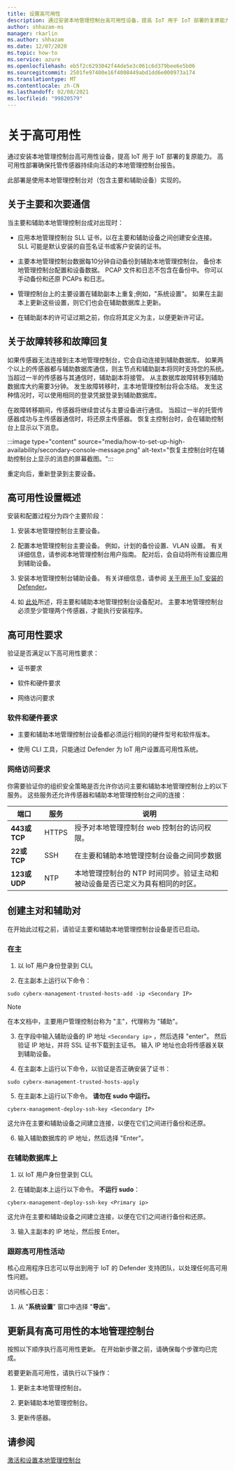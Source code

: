 ```yaml
---
title: 设置高可用性
description: 通过安装本地管理控制台高可用性设备，提高 IoT 用于 IoT 部署的复原能力。 高可用性部署确保托管传感器持续向活动的本地管理控制台报告。
author: shhazam-ms
manager: rkarlin
ms.author: shhazam
ms.date: 12/07/2020
ms.topic: how-to
ms.service: azure
ms.openlocfilehash: eb5f2c6293042f44de5e3c061c6d379bee6e5b06
ms.sourcegitcommit: 2501fe97400e16f4008449abd1dd6e000973a174
ms.translationtype: MT
ms.contentlocale: zh-CN
ms.lasthandoff: 02/08/2021
ms.locfileid: "99820579"
---
```

# <a name="about-high-availability"></a>关于高可用性

通过安装本地管理控制台高可用性设备，提高 IoT 用于 IoT 部署的复原能力。 高可用性部署确保托管传感器持续向活动的本地管理控制台报告。

此部署是使用本地管理控制台对（包含主要和辅助设备）实现的。

## <a name="about-primary-and-secondary-communication"></a>关于主要和次要通信

当主要和辅助本地管理控制台成对出现时：

- 应用本地管理控制台 SLL 证书，以在主要和辅助设备之间创建安全连接。 SLL 可能是默认安装的自签名证书或客户安装的证书。

- 主要本地管理控制台数据每10分钟自动备份到辅助本地管理控制台。 备份本地管理控制台配置和设备数据。 PCAP 文件和日志不包含在备份中。 你可以手动备份和还原 PCAPs 和日志。

- 管理控制台上的主要设置在辅助副本上重复;例如，"系统设置"。 如果在主副本上更新这些设置，则它们也会在辅助数据库上更新。

- 在辅助副本的许可证过期之前，你应将其定义为主，以便更新许可证。

## <a name="about-failover-and-failback"></a>关于故障转移和故障回复

如果传感器无法连接到主本地管理控制台，它会自动连接到辅助数据库。 如果两个以上的传感器都与辅助数据库通信，则主节点和辅助副本将同时支持您的系统。 当超过一半的传感器与其通信时，辅助副本将接管。 从主数据库故障转移到辅助数据库大约需要3分钟。 发生故障转移时，主本地管理控制台将会冻结。 发生这种情况时，可以使用相同的登录凭据登录到辅助数据库。

在故障转移期间，传感器将继续尝试与主要设备进行通信。 当超过一半的托管传感器成功与主传感器通信时，将还原主传感器。 恢复主控制台时，会在辅助控制台上显示以下消息。

:::image type="content" source="media/how-to-set-up-high-availability/secondary-console-message.png" alt-text="恢复主控制台时在辅助控制台上显示的消息的屏幕截图。":::

重定向后，重新登录到主要设备。

## <a name="high-availability-setup-overview"></a>高可用性设置概述

安装和配置过程分为四个主要阶段：

1. 安装本地管理控制台主要设备。 

2. 配置本地管理控制台主要设备。 例如，计划的备份设置、VLAN 设置。 有关详细信息，请参阅本地管理控制台用户指南。 配对后，会自动将所有设置应用到辅助设备。

3. 安装本地管理控制台辅助设备。 有关详细信息，请参阅 [关于用于 IoT 安装的 Defender](how-to-install-software.md)。

4. 如 [此处](https://infrascale.secure.force.com/pkb/articles/Support_Article/How-to-access-your-Appliance-Management-Console)所述，将主要和辅助本地管理控制台设备配对。 主要本地管理控制台必须至少管理两个传感器，才能执行安装程序。

## <a name="high-availability-requirements"></a>高可用性要求

验证是否满足以下高可用性要求：

- 证书要求

- 软件和硬件要求

- 网络访问要求

### <a name="software-and-hardware-requirements"></a>软件和硬件要求

- 主要和辅助本地管理控制台设备都必须运行相同的硬件型号和软件版本。

- 使用 CLI 工具，只能通过 Defender 为 IoT 用户设置高可用性系统。

### <a name="network-access-requirements"></a>网络访问要求

你需要验证你的组织安全策略是否允许你访问主要和辅助本地管理控制台上的以下服务。 这些服务还允许传感器和辅助本地管理控制台之间的连接：

|端口|服务|说明|
|----|-------|-----------|
|**443或 TCP**|HTTPS|授予对本地管理控制台 web 控制台的访问权限。|
|**22或 TCP**|SSH|在主要和辅助本地管理控制台设备之间同步数据|
|**123或 UDP**|NTP| 本地管理控制台的 NTP 时间同步。验证主动和被动设备是否已定义为具有相同的时区。|

## <a name="create-the-primary-and-secondary-pair"></a>创建主对和辅助对

在开始此过程之前，请验证主要和辅助本地管理控制台设备是否已启动。  

### <a name="on-the-primary"></a>在主

1. 以 IoT 用户身份登录到 CLI。

2. 在主副本上运行以下命令：

```azurecli-interactive
sudo cyberx-management-trusted-hosts-add -ip <Secondary IP>
```

>[!NOTE]
>在本文档中，主要用户管理控制台称为 "主"，代理称为 "辅助"。

3. 在字段中输入辅助设备的 IP 地址 ```<Secondary ip>``` ，然后选择 "enter"。 然后验证 IP 地址，并将 SSL 证书下载到主证书。 输入 IP 地址也会将传感器关联到辅助设备。

4. 在主副本上运行以下命令，以验证是否正确安装了证书：

```azurecli-interactive
sudo cyberx-management-trusted-hosts-apply
```

5. 在主副本上运行以下命令。 **请勿在 sudo 中运行。**

```azurecli-interactive
cyberx-management-deploy-ssh-key <Secondary IP>
```

这允许在主要和辅助设备之间建立连接，以便在它们之间进行备份和还原。

6. 输入辅助数据库的 IP 地址，然后选择 "Enter"。

### <a name="on-the-secondary"></a>在辅助数据库上

1. 以 IoT 用户身份登录到 CLI。

2. 在辅助副本上运行以下命令。 **不运行 sudo**：

```azurecli-interactive
cyberx-management-deploy-ssh-key <Primary ip>
```

这允许在主要和辅助设备之间建立连接，以便在它们之间进行备份和还原。

3. 输入主副本的 IP 地址，然后按 Enter。

### <a name="track-high-availability-activity"></a>跟踪高可用性活动

核心应用程序日志可以导出到用于 IoT 的 Defender 支持团队，以处理任何高可用性问题。  

访问核心日志：

1. 从 "**系统设置**" 窗口中选择 "**导出**"。

## <a name="update-the-on-premises-management-console-with-high-availability"></a>更新具有高可用性的本地管理控制台

按照以下顺序执行高可用性更新。 在开始新步骤之前，请确保每个步骤均已完成。

若要更新高可用性，请执行以下操作：

1. 更新主本地管理控制台。

2. 更新辅助本地管理控制台。

3. 更新传感器。

## <a name="see-also"></a>请参阅

[激活和设置本地管理控制台](how-to-activate-and-set-up-your-on-premises-management-console.md)
